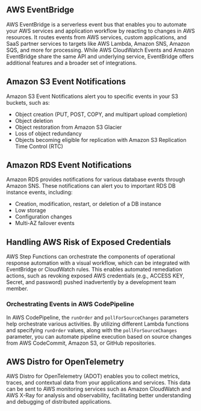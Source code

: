 ## AWS EventBridge

AWS EventBridge is a serverless event bus that enables you to automate your AWS services and application workflow by reacting to changes in AWS resources. It routes events from AWS services, custom applications, and SaaS partner services to targets like AWS Lambda, Amazon SNS, Amazon SQS, and more for processing. While AWS CloudWatch Events and Amazon EventBridge share the same API and underlying service, EventBridge offers additional features and a broader set of integrations.

## Amazon S3 Event Notifications

Amazon S3 Event Notifications alert you to specific events in your S3 buckets, such as:

- Object creation (PUT, POST, COPY, and multipart upload completion)
- Object deletion
- Object restoration from Amazon S3 Glacier
- Loss of object redundancy
- Objects becoming eligible for replication with Amazon S3 Replication Time Control (RTC)

## Amazon RDS Event Notifications

Amazon RDS provides notifications for various database events through Amazon SNS. These notifications can alert you to important RDS DB instance events, including:

- Creation, modification, restart, or deletion of a DB instance
- Low storage
- Configuration changes
- Multi-AZ failover events

## Handling AWS Risk of Exposed Credentials

AWS Step Functions can orchestrate the components of operational response automation with a visual workflow, which can be integrated with EventBridge or CloudWatch rules. This enables automated remediation actions, such as revoking exposed AWS credentials (e.g., ACCESS KEY, Secret, and password) pushed inadvertently by a development team member.

### Orchestrating Events in AWS CodePipeline

In AWS CodePipeline, the `runOrder` and `pollForSourceChanges` parameters help orchestrate various activities. By utilizing different Lambda functions and specifying `runOrder` values, along with the `pollForSourceChanges` parameter, you can automate pipeline execution based on source changes from AWS CodeCommit, Amazon S3, or GitHub repositories.

## AWS Distro for OpenTelemetry

AWS Distro for OpenTelemetry (ADOT) enables you to collect metrics, traces, and contextual data from your applications and services. This data can be sent to AWS monitoring services such as Amazon CloudWatch and AWS X-Ray for analysis and observability, facilitating better understanding and debugging of distributed applications.


